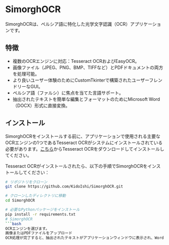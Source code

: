# SimorghOCR

SimorghOCRは、ペルシア語に特化した光学文字認識（OCR）アプリケーションです。

## 特徴

- 複数のOCRエンジンに対応：Tesseract OCRおよびEasyOCR。
- 画像ファイル（JPEG、PNG、BMP、TIFFなど）とPDFドキュメントの両方を処理可能。
- より良いユーザー体験のためにCustomTkinterで構築されたユーザーフレンドリーなGUI。
- ペルシア語（ファルシ）に焦点を当てた言語サポート。
- 抽出されたテキストを簡単な編集とフォーマットのためにMicrosoft Word（DOCX）形式に直接変換。

## インストール

SimorghOCRをインストールする前に、アプリケーションで使用される主要なOCRエンジンの1つであるTesseract OCRがシステムにインストールされている必要があります。[こちら](https://github.com/tesseract-ocr/tesseract)からTesseract OCRをダウンロードしてインストールしてください。

Tesseract OCRがインストールされたら、以下の手順でSimorghOCRをインストールしてください：

```bash
# リポジトリをクローン
git clone https://github.com/KidoIshi/SimorghOCR.git

# クローンしたディレクトリに移動
cd SimorghOCR

# 必要なPythonパッケージをインストール
pip install -r requirements.txt
# SimorghOCR
```bash
OCRエンジンを選びます。
画像またはPDFファイルをアップロード
OCR処理が完了すると、抽出されたテキストがアプリケーションウィンドウに表示され、Wordドキュメントとしてダウンロードできます。
